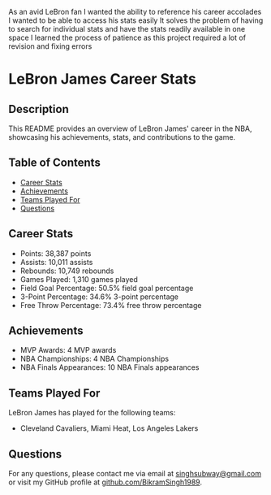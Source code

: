  As an avid LeBron fan I wanted the ability to reference his career accolades 
 I wanted to be able to access his stats easily 
 It solves the problem of having to search for individual stats and have the stats readily available in one space
 I learned the process of patience as this project required a lot of revision and fixing errors

# LeBron James Career Stats

## Description
This README provides an overview of LeBron James' career in the NBA, showcasing his achievements, stats, and contributions to the game.

## Table of Contents
- [Career Stats](#career-stats)
- [Achievements](#achievements)
- [Teams Played For](#teams-played-for)
- [Questions](#questions)

## Career Stats
- Points: 38,387 points
- Assists: 10,011 assists
- Rebounds: 10,749 rebounds
- Games Played: 1,310 games played
- Field Goal Percentage: 50.5% field goal percentage
- 3-Point Percentage: 34.6% 3-point percentage
- Free Throw Percentage: 73.4% free throw percentage

## Achievements
- MVP Awards: 4 MVP awards
- NBA Championships: 4 NBA Championships
- NBA Finals Appearances: 10 NBA Finals appearances

## Teams Played For
LeBron James has played for the following teams:
- Cleveland Cavaliers, Miami Heat, Los Angeles Lakers

## Questions
For any questions, please contact me via email at [singhsubway@gmail.com](mailto:singhsubway@gmail.com) or visit my GitHub profile at [github.com/BikramSingh1989](https://github.com/BikramSingh1989).
    
